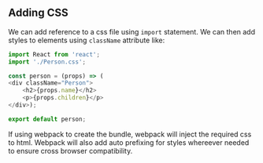 ## Adding CSS
We can add reference to a css file using `import` statement. We can then add styles to elements using `className` attribute like:
```javascript
import React from 'react';
import './Person.css';

const person = (props) => (
<div className="Person">
    <h2>{props.name}</h2>
    <p>{props.children}</p>
</div>);

export default person;
```
If using webpack to create the bundle, webpack will inject the required css to html. Webpack will also add auto prefixing for styles whereever needed to ensure cross browser compatibility.